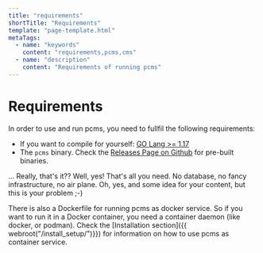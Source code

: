 ```yaml
---
title: "requirements"
shortTitle: "Requirements"
template: "page-template.html"
metaTags: 
  - name: "keywords"
    content: "requirements,pcms,cms"
  - name: "description"
    content: "Requirements of running pcms"
---
```

# Requirements

In order to use and run pcms, you need to fullfil the following requirements:

* If you want to compile for yourself: [ GO Lang >= 1.17 ]( https://go.dev/dl/ )
* The `pcms` binary. Check the [Releases Page on Github](https://github.com/bylexus/pcms/releases) for pre-built binaries.

... Really, that's it?? Well, yes! That's all you need. No database, no fancy infrastructure, no air plane. Oh, yes, and some idea for your content, but this is your problem ;-)

There is also a Dockerfile for running pcms as docker service. So if you want to run it
in a Docker container, you need a container daemon (like docker, or podman). Check the [Installation section]({{ webroot("/install_setup/")}}) for information on how to use pcms as container service.